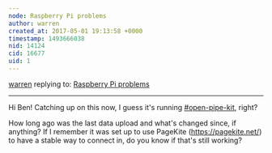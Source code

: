 ```yaml
---
node: Raspberry Pi problems
author: warren
created_at: 2017-05-01 19:13:58 +0000
timestamp: 1493666038
nid: 14124
cid: 16677
uid: 1
---
```




[warren](../profile/warren) replying to: [Raspberry Pi problems](../notes/bkleist/04-19-2017/raspberry-pi-problems)

----
Hi Ben! Catching up on this now, I guess it's running [#open-pipe-kit](/tag/open-pipe-kit), right? 

How long ago was the last data upload and what's changed since, if anything? If I remember it was set up to use PageKite (https://pagekite.net/) to have a stable way to connect in, do you know if that's still working?